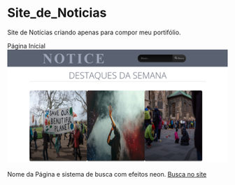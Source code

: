 # Site_de_Noticias
Site de Notícias criando apenas para compor meu portifólio.


Página Inicial
![nome](https://github.com/Marhih/Site_de_Noticias/blob/main/PASTA_GITHUB_IMAGENS/1.png)

Nome da Página e sistema de busca com efeitos neon.
[Busca no site](https://github.com/Marhih/Site_de_Noticias/blob/main/PASTA_GITHUB_IMAGENS/3.png)
